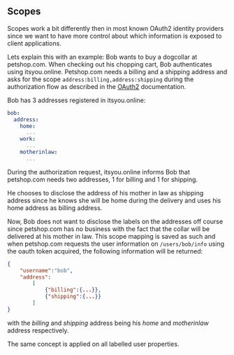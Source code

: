## Scopes

Scopes work a bit differently then in most known OAuth2 identity providers since we want to have more control about which information is exposed to client applications.

Lets explain this with an example: Bob wants to buy a dogcollar at petshop.com. When checking out his chopping cart, Bob authenticates using itsyou.online. Petshop.com needs a billing and a shipping address and asks for the scope `address:billing,address:shipping` during the authorization flow as described in the [OAuth2](oauth2.md) documentation.

Bob has 3 addresses registered in itsyou.online:

```yaml
bob:
  address:
    home:
      ...
    work:
      ...
    motherinlaw:
      ...
```

During the authorization request, itsyou.online informs Bob that petshop.com needs two addresses, 1 for billing and 1 for shipping.

He chooses to disclose the address of his mother in law as shipping address since he knows she will be home during the delivery and uses his home address as billing address.

Now, Bob does not want to disclose the labels on the addresses off course since petshop.com has no business with the fact that the collar will be delivered at his mother in law. This scope mapping is saved as such and when petshop.com requests the user information on `/users/bob/info` using the oauth token acquired, the following information will be returned:

```json
{
    "username":"bob",
    "address":
        [
            {"billing":{...}},
            {"shipping":{...}}
        ]
}
```

with the *billing* and *shipping* address being his *home* and *motherinlaw* address respectively.


The same concept is applied on all labelled user properties.
